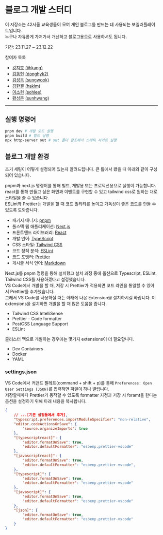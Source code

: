 # 블로그 개발 스터디

이 저장소는 42서울 교육생들이 모여 개인 블로그를 만드는 데 사용되는 보일러플레이트입니다.\
누구나 자유롭게 가져가서 개선하고 블로그용으로 사용하셔도 됩니다.

기간: 23.11.27 ~ 23.12.22

참여자 목록

- [강지호](https://github.com/jihkang) [(jihkang)](https://profile.intra.42.fr/users/jihkang)
- [김동현](https://github.com/donghyun1998) [(donghyk2)](https://profile.intra.42.fr/users/donghyk2)
- [김성욱](https://github.com/42sungwook) [(sungwook)](https://profile.intra.42.fr/users/sungwook)
- [김한결](https://github.com/triplecheeseburger) [(hakim)](https://profile.intra.42.fr/users/hakim)
- [이소현](https://github.com/aeyongdodam) [(sohlee)](https://profile.intra.42.fr/users/sohlee)
- [황성준](https://github.com/get6) [(sunhwang)](https://profile.intra.42.fr/users/sunhwang)

---

## 실행 명령어

```bash
pnpm dev # 개발 모드 실행
pnpm build # 빌드 실행
npx http-server out # out 폴더 참조해서 스태틱 사이트 실행
```

## 블로그 개발 환경

초기 세팅이 어떻게 설정되어 있는지 알려드립니다. 큰 틀에서 봤을 때 아래와 같이 구성되어 있습니다.

pnpm과 next.js 명령어를 통해 빌드, 개발용 또는 프로덕션용으로 실행이 가능합니다.\
react를 통해 만들고 싶은 화면과 이벤트를 구현할 수 있고 tailwind css로 원하는 대로 스타일을 줄 수 있습니다.\
ESLint와 Prettier는 개발을 할 때 코드 퀄리티를 높이고 가독성이 좋은 코드를 만들 수 있도록 도와줍니다.

- 패키지 매니저: [pnpm](https://pnpm.io/)
- 풀스택 웹 애플리케이션: [Next.js](https://nextjs.org/)
- 프론트앤드 라이브러리: [React](https://react.dev/)
- 개발 언어: [TypeScript](https://www.typescriptlang.org/)
- CSS 스타일: [Tailwind CSS](https://tailwindcss.com/)
- 코드 정적 분석: [ESLint](https://eslint.org/)
- 코드 포맷터: [Prettier](https://prettier.io/)
- 게시글 서식 언어: [Markdown](https://ko.wikipedia.org/wiki/%EB%A7%88%ED%81%AC%EB%8B%A4%EC%9A%B4)

Next.js를 pnpm 명령을 통해 설치했고 설치 과정 중에 옵션으로 Typescript, ESLint, Tailwind CSS를 사용하겠다고 설정했습니다.\
VS Code에서 개발을 할 때, 저장 시 Prettier가 적용되면 코드 라인을 통일할 수 있어서 Prettier를 추가했습니다.\
그래서 VS Code를 사용하실 때는 아래에 나온 Extension을 설치하시길 바랍니다. 이 extensions을 설치하면 개발을 할 때 많은 도움을 줍니다.

- Tailwind CSS IntelliSense
- Prettier - Code formatter
- PostCSS Language Support
- ESLint

클러스터 맥으로 개발하는 경우에는 몇가지 extensions이 더 필요합니다.
- Dev Containers
- Docker
- YAML

### settings.json

VS Code에서 커맨드 팔레트(command + shift + p)를 통해 `Preferences: Open User Settings (JSON)`를 입력하면 파일이 하나 열립니다.\
저장할때마다 Prettier가 동작할 수 있도록 formatter 지정과 저장 시 foramt을 한다는 옵션을 설정하기 위해 아래 내용을 복사합니다.

```json
{
    // ...[기존 설정들에서 추가],
    "typescript.preferences.importModuleSpecifier": "non-relative",
    "editor.codeActionsOnSave": {
        "source.organizeImports": true
    },
    "[typescriptreact]": {
        "editor.formatOnSave": true,
        "editor.defaultFormatter": "esbenp.prettier-vscode"
    },
    "[javascriptreact]": {
        "editor.formatOnSave": true,
        "editor.defaultFormatter": "esbenp.prettier-vscode",
    },
    "[typescript]": {
        "editor.formatOnSave": true,
        "editor.defaultFormatter": "esbenp.prettier-vscode"
    },
    "[javascript]": {
        "editor.formatOnSave": true,
        "editor.defaultFormatter": "esbenp.prettier-vscode"
    },
    "[json]": {
        "editor.formatOnSave": true,
        "editor.defaultFormatter": "esbenp.prettier-vscode"
    }
}
```
